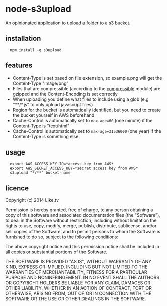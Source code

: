 # node-s3upload

An opinionated application to upload a folder to a s3 bucket.

## installation

```
  npm install -g s3upload
```

## features

* Content-Type is set based on file extension, so example.png will get the Content-Type "image/png"
* Files that are compressible (according to the [compressible](https://npmjs.org/package/compressible) module) are gzipped and the Content-Encoding is set correctly
* When uploading you define what files to include using a glob (e.g "**/*.js" to only upload javascript files)
* Region for the bucket is automatically identified, but you need to create the bucket yourself in AWS beforehand
* Cache-Control is automatically set to `max-age=60` (one minute) if the Content-Type is "text/html"
* Cache-Control is automatically set to `max-age=31536000` (one year) if the Content-Type is something else

## usage

```
  export AWS_ACCESS_KEY_ID=*access key from AWS*
  export AWS_SECRET_ACCESS_KEY=*secret access key from AWS*
  s3upload "*/**" bucket-name
```

## licence

Copyright (c) 2014 Like.tv

Permission is hereby granted, free of charge, to any person obtaining a copy
of this software and associated documentation files (the "Software"), to deal
in the Software without restriction, including without limitation the rights
to use, copy, modify, merge, publish, distribute, sublicense, and/or sell
copies of the Software, and to permit persons to whom the Software is
furnished to do so, subject to the following conditions:

The above copyright notice and this permission notice shall be included in
all copies or substantial portions of the Software.

THE SOFTWARE IS PROVIDED "AS IS", WITHOUT WARRANTY OF ANY KIND, EXPRESS OR
IMPLIED, INCLUDING BUT NOT LIMITED TO THE WARRANTIES OF MERCHANTABILITY,
FITNESS FOR A PARTICULAR PURPOSE AND NONINFRINGEMENT. IN NO EVENT SHALL THE
AUTHORS OR COPYRIGHT HOLDERS BE LIABLE FOR ANY CLAIM, DAMAGES OR OTHER
LIABILITY, WHETHER IN AN ACTION OF CONTRACT, TORT OR OTHERWISE, ARISING FROM,
OUT OF OR IN CONNECTION WITH THE SOFTWARE OR THE USE OR OTHER DEALINGS IN
THE SOFTWARE.

